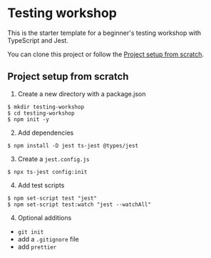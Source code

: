 # Testing workshop

This is the starter template for a beginner's testing workshop with TypeScript and Jest.

You can clone this project or follow the [Project setup from scratch](#project-setup-from-scratch).

## Project setup from scratch

1. Create a new directory with a package.json

  ```shell
  $ mkdir testing-workshop
  $ cd testing-workshop
  $ npm init -y
  ```

2. Add dependencies

  ```shell
  $ npm install -D jest ts-jest @types/jest
  ```

3. Create a `jest.config.js`

  ```shell
  $ npx ts-jest config:init
  ```

4. Add test scripts

  ```shell
  $ npm set-script test "jest"
  $ npm set-script test:watch "jest --watchAll"
  ```

4. Optional additions
  - `git init`
  - add a `.gitignore` file
  - add `prettier`